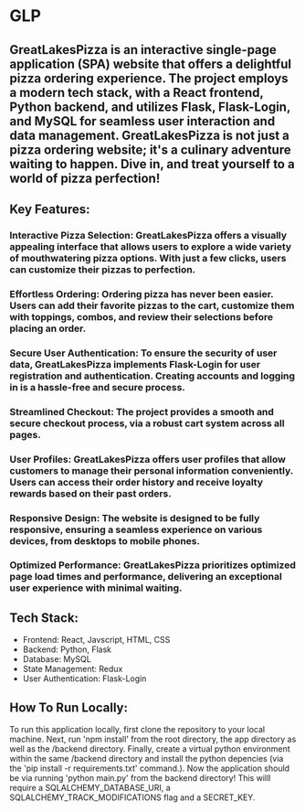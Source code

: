 # GLP
## GreatLakesPizza is an interactive single-page application (SPA) website that offers a delightful pizza ordering experience. The project employs a modern tech stack, with a React frontend, Python backend, and utilizes Flask, Flask-Login, and MySQL for seamless user interaction and data management. GreatLakesPizza is not just a pizza ordering website; it's a culinary adventure waiting to happen. Dive in, and treat yourself to a world of pizza perfection!

## Key Features:

### Interactive Pizza Selection: GreatLakesPizza offers a visually appealing interface that allows users to explore a wide variety of mouthwatering pizza options. With just a few clicks, users can customize their pizzas to perfection.

### Effortless Ordering: Ordering pizza has never been easier. Users can add their favorite pizzas to the cart, customize them with toppings, combos, and review their selections before placing an order.

### Secure User Authentication: To ensure the security of user data, GreatLakesPizza implements Flask-Login for user registration and authentication. Creating accounts and logging in is a hassle-free and secure process.

### Streamlined Checkout: The project provides a smooth and secure checkout process, via a robust cart system across all pages.

### User Profiles: GreatLakesPizza offers user profiles that allow customers to manage their personal information conveniently. Users can access their order history and receive loyalty rewards based on their past orders.

### Responsive Design: The website is designed to be fully responsive, ensuring a seamless experience on various devices, from desktops to mobile phones.

### Optimized Performance: GreatLakesPizza prioritizes optimized page load times and performance, delivering an exceptional user experience with minimal waiting.

## Tech Stack:

- Frontend: React, Javscript, HTML, CSS
- Backend: Python, Flask
- Database: MySQL
- State Management: Redux
- User Authentication: Flask-Login 

## How To Run Locally:

To run this application locally, first clone the repository to your local machine. Next, run 'npm install' from the root directory, the app directory as well as the /backend directory. Finally, create a virtual python environment within the same /backend directory and install the python depencies (via the 'pip install -r requirements.txt' command.). Now the application should be via running 'python main.py' from the backend directory! This willl require a SQLALCHEMY_DATABASE_URI, a SQLALCHEMY_TRACK_MODIFICATIONS flag and a SECRET_KEY.
